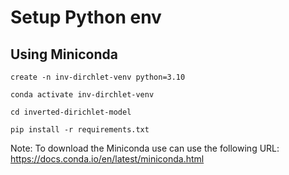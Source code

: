 # Setup Python env
## Using Miniconda
```
create -n inv-dirchlet-venv python=3.10

conda activate inv-dirchlet-venv

cd inverted-dirichlet-model

pip install -r requirements.txt
```
Note: To download the Miniconda use can use the following URL: https://docs.conda.io/en/latest/miniconda.html